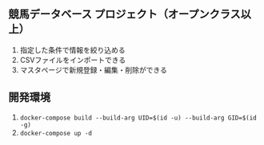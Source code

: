 ## 競馬データベース プロジェクト（オープンクラス以上）
1. 指定した条件で情報を絞り込める  
2. CSVファイルをインポートできる  
3. マスタページで新規登録・編集・削除ができる


## 開発環境
1. `docker-compose build --build-arg UID=$(id -u) --build-arg GID=$(id -g)`
2. `docker-compose up -d`
